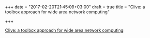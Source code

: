 +++
date = "2017-02-20T21:45:09+03:00"
draft = true
title = "Clive: a toolbox approach for wide area network computing"

+++

<p><a href="http://jisajournal.springeropen.com/articles/10.1186/s13174-016-0054-8">Clive: a toolbox approach for wide area network computing</a></p>
